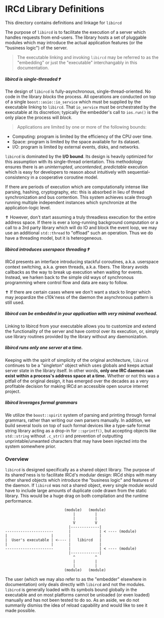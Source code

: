 # IRCd Library Definitions

This directory contains definitions and linkage for `libircd`

The purpose of `libircd` is to facilitate the execution of a server which
handles requests from end-users. The library hosts a set of pluggable modules
which may introduce the actual application features (or the "business logic")
of the server.

> The executable linking and invoking `libircd` may be referred to as the
"embedding" or just the "executable" interchangably in this documentation.

##### libircd is single-threaded✝

The design of `libircd` is fully-asynchronous, single-thread-oriented. No code
in the library _blocks_ the process. All operations are conducted on top of
a single `boost::asio::io_service` which must be supplied by the executable
linking to `libircd`. That `io_service` must be orchestrated by the executable
at its discretion; typically the embedder's call to `ios.run()` is the only
place the process will _block_.

> Applications are limited by one or more of the following bounds:
- Computing: program is limited by the efficiency of the CPU over time.
- Space: program is limited by the space available for its dataset.
- I/O: program is limited by external events, disks, and networks.

`libircd` is dominated by the **I/O bound**. Its design is heavily optimized
for this assumption with its single-thread orientation. This methodology
ensures there is an _uninterrupted_, _uncontended_, _predictable_ execution
which is easy for developers to reason about intuitively with
sequential-consistency in a cooperative coroutine model.

If there are periods of execution which are computationally intense like
parsing, hashing, cryptography, etc: this is absorbed in lieu of thread
synchronization and bus contention. This system achieves scale through running
multiple independent instances which synchronize at the application-logic
level.

✝ However, don't start assuming a truly threadless execution for the entire
address space. If there is ever a long-running background computation or a call
to a 3rd party library which will do IO and block the event loop, we may use an
additional `std::thread` to "offload" such an operation. Thus we do have
a threading model, but it is heterogeneous.

##### libircd introduces userspace threading✝

IRCd presents an interface introducing stackful coroutines, a.k.a. userspace
context switching, a.k.a. green threads, a.k.a. fibers. The library avoids callbacks
as the way to break up execution when waiting for events. Instead, we harken back
to the simple old ways of synchronous programming where control flow and data are
easy to follow.

✝ If there are certain cases where we don't want a stack to linger which may
jeopardize the c10k'ness of the daemon the asynchronous pattern is still used.

##### libircd can be embedded in your application with very minimal overhead.

Linking to libircd from your executable allows you to customize and extend the
functionality of the server and have control over its execution, or, simply use
library routines provided by the library without any daemonization.

##### libircd runs only one server at a time.

Keeping with the spirit of simplicity of the original architecture, `libircd`
continues to be a "singleton" object which uses globals and keeps actual server
state in the library itself. In other words, **only one IRC daemon can exist
within a process's address space at a time.** Whether or not this was a pitfall
of the original design, it has emerged over the decades as a very profitable
decision for making IRCd an accessible open source internet project.

##### libircd leverages formal grammars

We utilize the `boost::spirit` system of parsing and printing through formal grammars,
rather than writing our own parsers manually. In addition, we build several tools
on top of such formal devices like a type-safe format string library acting as a
drop-in for `::sprintf()`, but accepting objects like `std::string` without `.c_str()`
and prevention of outputting unprintable/unwanted characters that may have been
injected into the system somewhere prior.

### Overview

`libircd` is designed specifically as a shared object library. The purpose of its
shared'ness is to facilitate IRCd's modular design: IRCd ships with many other
shared objects which introduce the "business logic" and features of the daemon. If
`libircd` was not a shared object, every single module would have to include large
amounts of duplicate code drawn from the static library. This would be a huge drag
on both compilation and the runtime performance.

```
                           (module)   (module)
                               |         |
                               |         |
                               V         V
                             |-------------|
----------------------       |             | < ---- (module)
|                    |       |             |
|  User's executable | <---- |   libircd   |
|                    |       |             |
----------------------       |             | < ---- (module)
                             |-------------|
                               ^         ^
                               |         |
                               |         |
                           (module)   (module)

```

The user (which we may also refer to as the "embedder" elsewhere in
documentation) only deals directly with `libircd` and not the modules.
`libircd` is generally loaded with its symbols bound globally in the executable
and on most platforms cannot be unloaded (or even loaded) manually and has not
been tested to do so. As an aside, we do not summarily dismiss the idea of
reload capability and would like to see it made possible.
